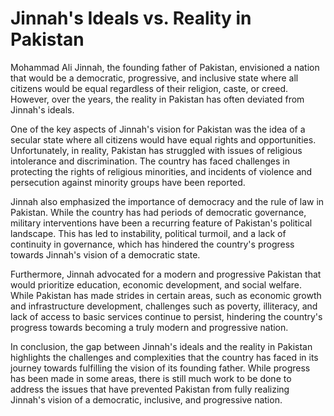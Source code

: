 <h1>Jinnah's Ideals vs. Reality in Pakistan</h1>
<p>Mohammad Ali Jinnah, the founding father of Pakistan, envisioned a nation that would be a democratic, progressive, and inclusive state where all citizens would be equal regardless of their religion, caste, or creed. However, over the years, the reality in Pakistan has often deviated from Jinnah's ideals.</p>
<p>One of the key aspects of Jinnah's vision for Pakistan was the idea of a secular state where all citizens would have equal rights and opportunities. Unfortunately, in reality, Pakistan has struggled with issues of religious intolerance and discrimination. The country has faced challenges in protecting the rights of religious minorities, and incidents of violence and persecution against minority groups have been reported.</p>
<p>Jinnah also emphasized the importance of democracy and the rule of law in Pakistan. While the country has had periods of democratic governance, military interventions have been a recurring feature of Pakistan's political landscape. This has led to instability, political turmoil, and a lack of continuity in governance, which has hindered the country's progress towards Jinnah's vision of a democratic state.</p>
<p>Furthermore, Jinnah advocated for a modern and progressive Pakistan that would prioritize education, economic development, and social welfare. While Pakistan has made strides in certain areas, such as economic growth and infrastructure development, challenges such as poverty, illiteracy, and lack of access to basic services continue to persist, hindering the country's progress towards becoming a truly modern and progressive nation.</p>
<p>In conclusion, the gap between Jinnah's ideals and the reality in Pakistan highlights the challenges and complexities that the country has faced in its journey towards fulfilling the vision of its founding father. While progress has been made in some areas, there is still much work to be done to address the issues that have prevented Pakistan from fully realizing Jinnah's vision of a democratic, inclusive, and progressive nation.</p>